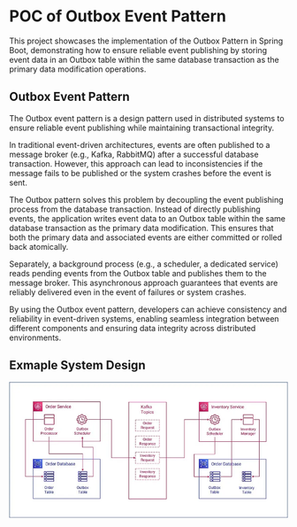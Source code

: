 # POC of Outbox Event Pattern

This project showcases the implementation of the Outbox Pattern in Spring Boot, demonstrating how to ensure reliable event publishing by storing event data in an Outbox table within the same database transaction as the primary data modification operations.

## Outbox Event Pattern

The Outbox event pattern is a design pattern used in distributed systems to ensure reliable event publishing while maintaining transactional integrity.

In traditional event-driven architectures, events are often published to a message broker (e.g., Kafka, RabbitMQ) after a successful database transaction. However, this approach can lead to inconsistencies if the message fails to be published or the system crashes before the event is sent.

The Outbox pattern solves this problem by decoupling the event publishing process from the database transaction. Instead of directly publishing events, the application writes event data to an Outbox table within the same database transaction as the primary data modification. This ensures that both the primary data and associated events are either committed or rolled back atomically.

Separately, a background process (e.g., a scheduler, a dedicated service) reads pending events from the Outbox table and publishes them to the message broker. This asynchronous approach guarantees that events are reliably delivered even in the event of failures or system crashes.

By using the Outbox event pattern, developers can achieve consistency and reliability in event-driven systems, enabling seamless integration between different components and ensuring data integrity across distributed environments.

## Exmaple System Design

![Screenshot](./help-images/Transactional-Outbox-Pattern.webp)